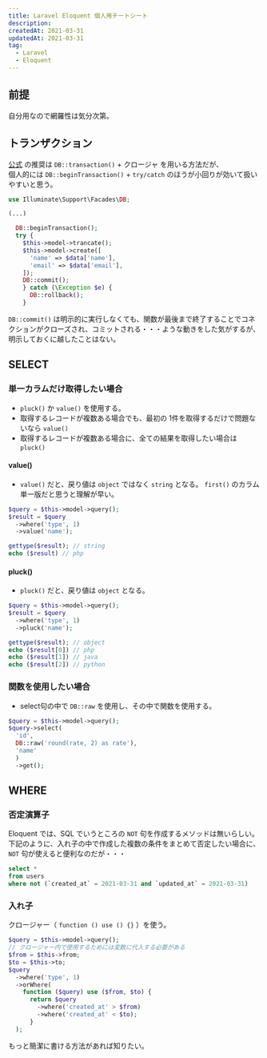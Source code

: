 ```yaml
---
title: Laravel Eloquent 個人用チートシート
description:
createdAt: 2021-03-31
updatedAt: 2021-03-31
tag:
  - Laravel
  - Eloquent
---
```


## 前提
自分用なので網羅性は気分次第。

## トランザクション
[公式](https://readouble.com/laravel/6.x/ja/database.html#database-transactions) の推奨は `DB::transaction()` + クロージャ を用いる方法だが、  
個人的には `DB::beginTransaction()` + `try/catch` のほうが小回りが効いて扱いやすいと思う。

```php
use Illuminate\Support\Facades\DB;

(...)

  DB::beginTransaction();
  try {
    $this->model->trancate();
    $this->model->create([
      'name' => $data['name'],
      'email' => $data['email'],
    ]);
    DB::commit();
    } catch (\Exception $e) {
      DB::rollback();
    }
```

`DB::commit()` は明示的に実行しなくても、関数が最後まで終了することでコネクションがクローズされ、コミットされる・・・ような動きをした気がするが、明示しておくに越したことはない。

## SELECT

### 単一カラムだけ取得したい場合
* `pluck()` か `value()` を使用する。
* 取得するレコードが複数ある場合でも、最初の 1件を取得するだけで問題ないなら `value()`
* 取得するレコードが複数ある場合に、全ての結果を取得したい場合は `pluck()`

#### value()
* `value()` だと、戻り値は `object` ではなく `string` となる。 `first()` のカラム単一版だと思うと理解が早い。

```php
$query = $this->model->query();
$result = $query
  ->where('type', 1)
  ->value('name');

gettype($result); // string
echo ($result) // php
```

#### pluck()
* `pluck()` だと、戻り値は `object` となる。

```php
$query = $this->model->query();
$result = $query
  ->where('type', 1)
  ->pluck('name');

gettype($result); // object
echo ($result[0]) // php
echo ($result[1]) // java
echo ($result[2]) // python
```

### 関数を使用したい場合
* select句の中で `DB::raw` を使用し、その中で関数を使用する。

```php
$query = $this->model->query();
$query->select(
  'id',
  DB::raw('round(rate, 2) as rate'),
  'name'
  )
  ->get();
```



## WHERE

### 否定演算子
Eloquent では、SQL でいうところの `NOT` 句を作成するメソッドは無いらしい。  
下記のように、入れ子の中で作成した複数の条件をまとめて否定したい場合に、 `NOT` 句が使えると便利なのだが・・・

```sql
select *
from users
where not (`created_at` = 2021-03-31 and `updated_at` = 2021-03-31)
```


### 入れ子
クロージャー（ `function () use () {}` ）を使う。
```php
$query = $this->model->query();
// クロージャー内で使用するためには変数に代入する必要がある
$from = $this->from;
$to = $this->to;
$query
  ->where('type', 1)
  ->orWhere(
    function ($query) use ($from, $to) {
      return $query
        ->where('created_at' > $from)
        ->where('created_at' < $to);
      }
  );
```

もっと簡潔に書ける方法があれば知りたい。  

<!--more-->
